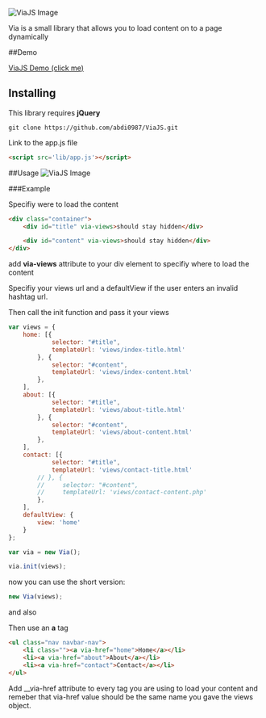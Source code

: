 ![ViaJS Image](https://cloud.githubusercontent.com/assets/13234884/9150556/a139f32c-3da4-11e5-9c6a-48ac1ac5a998.png)

Via is a small library that allows you to load content on to a page dynamically

##Demo

[ViaJS Demo (click me)](http://viajs.surge.sh/)

## Installing

This library requires **jQuery**

```
git clone https://github.com/abdi0987/ViaJS.git
```

Link to the app.js file

```html
<script src='lib/app.js'></script>
```

##Usage
![ViaJS Image](https://cloud.githubusercontent.com/assets/13234884/9150024/d8570b2a-3d8a-11e5-96ca-9bcc5085fe31.png)


###Example

Specifiy were to load the content
```html
<div class="container">
    <div id="title" via-views>should stay hidden</div>

    <div id="content" via-views>should stay hidden</div>
</div>
```
add __via-views__ attribute to your div element to specifiy where to load the content


Specifiy your views url and a defaultView if the user enters an invalid hashtag url.

Then call the init function and pass it your views

```javascript
var views = {
    home: [{
            selector: "#title",
            templateUrl: 'views/index-title.html'
        }, {
            selector: "#content",
            templateUrl: 'views/index-content.html'
        },
    ],
    about: [{
            selector: "#title",
            templateUrl: 'views/about-title.html'
        }, {
            selector: "#content",
            templateUrl: 'views/about-content.html'
        },
    ],
    contact: [{
            selector: "#title",
            templateUrl: 'views/contact-title.html'
        // }, {
        //     selector: "#content",
        //     templateUrl: 'views/contact-content.php'
        },
    ],
    defaultView: {
        view: 'home'
    }
};

var via = new Via();

via.init(views);

```


now you can use the short version:

```javascript
new Via(views);

```
and also


Then use an __a__ tag

```html
<ul class="nav navbar-nav">
    <li class=""><a via-href="home">Home</a></li>
    <li><a via-href="about">About</a></li>
    <li><a via-href="contact">Contact</a></li>
</ul>
```
Add __via-href attribute to every __<a>__ tag you are using to load your content and remeber that via-href value should be the same name you gave the views object.
